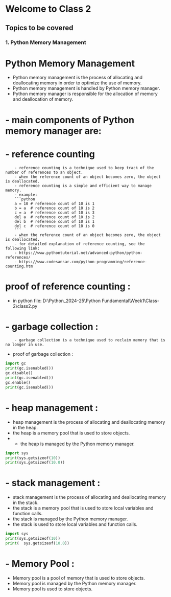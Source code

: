 # Welcome to Class 2 
## Topics to be covered 
### 1. Python Memory Management



# Python Memory Management 
- Python memory management is the process of allocating and deallocating memory in order to optimize the use of memory.
- Python memory management is handled by Python memory manager. 
- Python memory manager is responsible for the allocation of memory and deallocation of memory.
# - main components of Python memory manager are:
# - reference counting
        - reference counting is a technique used to keep track of the number of references to an object.
        - when the reference count of an object becomes zero, the object is deallocated.
        - reference counting is a simple and efficient way to manage memory.
        - example:
        ```python
        a = 10 # reference count of 10 is 1
        b = a  # reference count of 10 is 2 
        c = a  # reference count of 10 is 3
        del a  # reference count of 10 is 2  
        del b  # reference count of 10 is 1 
        del c  # reference count of 10 is 0
        ```
        - when the reference count of an object becomes zero, the object is deallocated.
        - for detailed explanation of reference counting, see the following link:
        - https://www.pythontutorial.net/advanced-python/python-references/
        - https://www.codesansar.com/python-programming/reference-counting.htm
# proof of reference counting :
-    in python file: D:\Python_2024-25\Python Fundamental\Week1\Class-2\class2.py
# - garbage collection :
        - garbage collection is a technique used to reclaim memory that is no longer in use.
- proof of garbage collection :
```python
import gc
print(gc.isenabled())
gc.disable()
print(gc.isenabled())
gc.enable()
print(gc.isenabled())
```

 #   - heap management :
 - heap management is the process of allocating and deallocating memory in the heap.
 - the heap is a memory pool that is used to store objects.
- - the heap is managed by the Python memory manager.
```python
import sys
print(sys.getsizeof(10))
print(sys.getsizeof(10.0))

```



#   - stack management :
- stack management is the process of allocating and deallocating memory in the stack.
- the stack is a memory pool that is used to store local variables and function calls.
- the stack is managed by the Python memory manager.
- the stack is used to store local variables and function calls.
```python
import sys
print(sys.getsizeof(10))
print(  sys.getsizeof(10.0))
```

#    - Memory Pool :
- Memory pool is a pool of memory that is used to store objects.
- Memory pool is managed by the Python memory manager.
- Memory pool is used to store objects.




